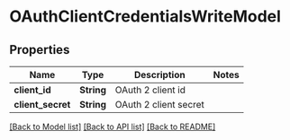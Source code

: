 # OAuthClientCredentialsWriteModel

## Properties

Name | Type | Description | Notes
------------ | ------------- | ------------- | -------------
**client_id** | **String** | OAuth 2 client id | 
**client_secret** | **String** | OAuth 2 client secret | 

[[Back to Model list]](../README.md#documentation-for-models) [[Back to API list]](../README.md#documentation-for-api-endpoints) [[Back to README]](../README.md)


